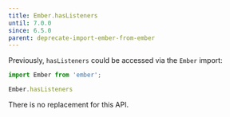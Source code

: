 ```yaml
---
title: Ember.hasListeners
until: 7.0.0
since: 6.5.0
parent: deprecate-import-ember-from-ember
---
```



Previously, `hasListeners` could be accessed via the `Ember` import:
```js
import Ember from 'ember';

Ember.hasListeners
```

There is no replacement for this API.
